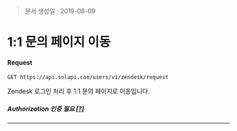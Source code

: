 > 문서 생성일 : 2019-08-09

# 1:1 문의 페이지 이동

#### Request
```
GET https://api.solapi.com/users/v1/zendesk/request
```

Zendesk 로그인 처리 후 1:1 문의 페이지로 이동입니다.

##### Authorization 인증 필요 [[?]](https://docs.solapi.com/authentication/authentication)

---


